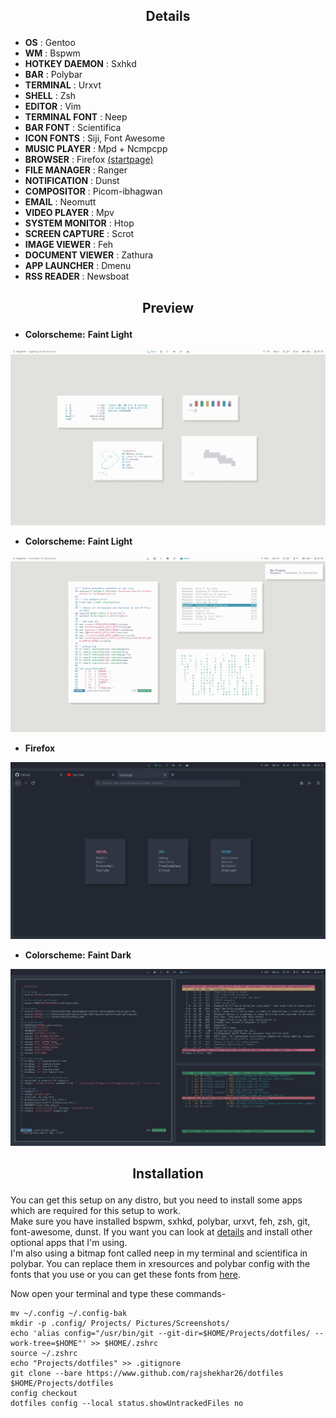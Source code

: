 ## <p align="center">Details</p>

+ **OS**                : Gentoo
+ **WM**                : Bspwm
+ **HOTKEY DAEMON**     : Sxhkd
+ **BAR**               : Polybar
+ **TERMINAL**          : Urxvt
+ **SHELL**             : Zsh
+ **EDITOR**            : Vim
+ **TERMINAL FONT**    : Neep
+ **BAR FONT**         : Scientifica
+ **ICON FONTS**        : Siji, Font Awesome
+ **MUSIC PLAYER**      : Mpd + Ncmpcpp
+ **BROWSER**           : Firefox [(startpage)](https://github.com/rajshekhar26/startpage)
+ **FILE MANAGER**      : Ranger
+ **NOTIFICATION**      : Dunst
+ **COMPOSITOR**        : Picom-ibhagwan
+ **EMAIL**             : Neomutt
+ **VIDEO PLAYER**      : Mpv
+ **SYSTEM MONITOR**    : Htop
+ **SCREEN CAPTURE**    : Scrot
+ **IMAGE VIEWER**      : Feh
+ **DOCUMENT VIEWER**   : Zathura
+ **APP LAUNCHER**      : Dmenu
+ **RSS READER**        : Newsboat

## <p align="center">Preview</p>

+ **Colorscheme:** **Faint Light**

![screenshot](/Pictures/Screenshots/scrot1.png)

+ **Colorscheme:** **Faint Light**

![screenshot](/Pictures/Screenshots/scrot2.png)

+ **Firefox**

![screenshot](/Pictures/Screenshots/scrot3.png)

+ **Colorscheme:** **Faint Dark**

![screenshot](/Pictures/Screenshots/scrot4.png)

## <p align="center">Installation</p>

You can get this setup on any distro, but you need to install some apps which are required for this setup to work.\
Make sure you have installed bspwm, sxhkd, polybar, urxvt, feh, zsh, git, font-awesome, dunst. If you want you can look at [details](#details) and install other optional apps that I'm using.\
I'm also using a bitmap font called neep in my terminal and scientifica in polybar. You can replace them in xresources and polybar config with the fonts that you use or you can get these fonts from [here](https://github.com/Tecate/bitmap-fonts).

Now open your terminal and type these commands-

```shell
mv ~/.config ~/.config-bak
mkdir -p .config/ Projects/ Pictures/Screenshots/
echo 'alias config="/usr/bin/git --git-dir=$HOME/Projects/dotfiles/ --work-tree=$HOME"' >> $HOME/.zshrc
source ~/.zshrc
echo "Projects/dotfiles" >> .gitignore
git clone --bare https://www.github.com/rajshekhar26/dotfiles $HOME/Projects/dotfiles
config checkout
dotfiles config --local status.showUntrackedFiles no
```
